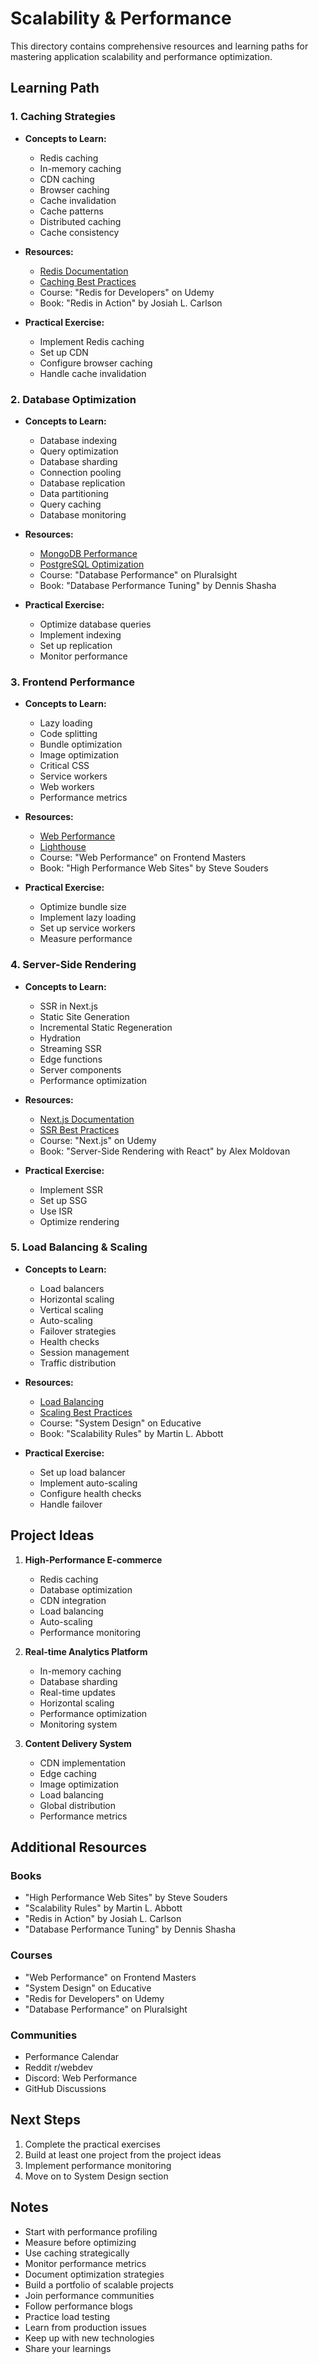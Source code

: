 # Scalability & Performance

This directory contains comprehensive resources and learning paths for mastering application scalability and performance optimization.

## Learning Path

### 1. Caching Strategies
- **Concepts to Learn:**
  - Redis caching
  - In-memory caching
  - CDN caching
  - Browser caching
  - Cache invalidation
  - Cache patterns
  - Distributed caching
  - Cache consistency

- **Resources:**
  - [Redis Documentation](https://redis.io/documentation)
  - [Caching Best Practices](https://aws.amazon.com/caching/best-practices/)
  - Course: "Redis for Developers" on Udemy
  - Book: "Redis in Action" by Josiah L. Carlson

- **Practical Exercise:**
  - Implement Redis caching
  - Set up CDN
  - Configure browser caching
  - Handle cache invalidation

### 2. Database Optimization
- **Concepts to Learn:**
  - Database indexing
  - Query optimization
  - Database sharding
  - Connection pooling
  - Database replication
  - Data partitioning
  - Query caching
  - Database monitoring

- **Resources:**
  - [MongoDB Performance](https://www.mongodb.com/blog/post/performance-best-practices-mongodb)
  - [PostgreSQL Optimization](https://www.postgresql.org/docs/current/performance-tips.html)
  - Course: "Database Performance" on Pluralsight
  - Book: "Database Performance Tuning" by Dennis Shasha

- **Practical Exercise:**
  - Optimize database queries
  - Implement indexing
  - Set up replication
  - Monitor performance

### 3. Frontend Performance
- **Concepts to Learn:**
  - Lazy loading
  - Code splitting
  - Bundle optimization
  - Image optimization
  - Critical CSS
  - Service workers
  - Web workers
  - Performance metrics

- **Resources:**
  - [Web Performance](https://web.dev/fast/)
  - [Lighthouse](https://developers.google.com/web/tools/lighthouse)
  - Course: "Web Performance" on Frontend Masters
  - Book: "High Performance Web Sites" by Steve Souders

- **Practical Exercise:**
  - Optimize bundle size
  - Implement lazy loading
  - Set up service workers
  - Measure performance

### 4. Server-Side Rendering
- **Concepts to Learn:**
  - SSR in Next.js
  - Static Site Generation
  - Incremental Static Regeneration
  - Hydration
  - Streaming SSR
  - Edge functions
  - Server components
  - Performance optimization

- **Resources:**
  - [Next.js Documentation](https://nextjs.org/docs)
  - [SSR Best Practices](https://web.dev/rendering-on-the-web/)
  - Course: "Next.js" on Udemy
  - Book: "Server-Side Rendering with React" by Alex Moldovan

- **Practical Exercise:**
  - Implement SSR
  - Set up SSG
  - Use ISR
  - Optimize rendering

### 5. Load Balancing & Scaling
- **Concepts to Learn:**
  - Load balancers
  - Horizontal scaling
  - Vertical scaling
  - Auto-scaling
  - Failover strategies
  - Health checks
  - Session management
  - Traffic distribution

- **Resources:**
  - [Load Balancing](https://aws.amazon.com/elasticloadbalancing/)
  - [Scaling Best Practices](https://docs.aws.amazon.com/wellarchitected/latest/performance-efficiency-pillar/welcome.html)
  - Course: "System Design" on Educative
  - Book: "Scalability Rules" by Martin L. Abbott

- **Practical Exercise:**
  - Set up load balancer
  - Implement auto-scaling
  - Configure health checks
  - Handle failover

## Project Ideas

1. **High-Performance E-commerce**
   - Redis caching
   - Database optimization
   - CDN integration
   - Load balancing
   - Auto-scaling
   - Performance monitoring

2. **Real-time Analytics Platform**
   - In-memory caching
   - Database sharding
   - Real-time updates
   - Horizontal scaling
   - Performance optimization
   - Monitoring system

3. **Content Delivery System**
   - CDN implementation
   - Edge caching
   - Image optimization
   - Load balancing
   - Global distribution
   - Performance metrics

## Additional Resources

### Books
- "High Performance Web Sites" by Steve Souders
- "Scalability Rules" by Martin L. Abbott
- "Redis in Action" by Josiah L. Carlson
- "Database Performance Tuning" by Dennis Shasha

### Courses
- "Web Performance" on Frontend Masters
- "System Design" on Educative
- "Redis for Developers" on Udemy
- "Database Performance" on Pluralsight

### Communities
- Performance Calendar
- Reddit r/webdev
- Discord: Web Performance
- GitHub Discussions

## Next Steps

1. Complete the practical exercises
2. Build at least one project from the project ideas
3. Implement performance monitoring
4. Move on to System Design section

## Notes

- Start with performance profiling
- Measure before optimizing
- Use caching strategically
- Monitor performance metrics
- Document optimization strategies
- Build a portfolio of scalable projects
- Join performance communities
- Follow performance blogs
- Practice load testing
- Learn from production issues
- Keep up with new technologies
- Share your learnings 